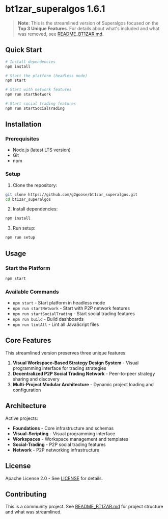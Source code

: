 # bt1zar_superalgos 1.6.1

> **Note**: This is the streamlined version of Superalgos focused on the **Top 3 Unique Features**. For details about what's included and what was removed, see [README_BT1ZAR.md](README_BT1ZAR.md).

## Quick Start

```bash
# Install dependencies
npm install

# Start the platform (headless mode)
npm start

# Start with network features
npm run startNetwork

# Start social trading features  
npm run startSocialTrading
```

## Installation

### Prerequisites

- Node.js (latest LTS version)
- Git
- npm

### Setup

1. Clone the repository:
```bash
git clone https://github.com/g2goose/bt1zar_superalgos.git
cd bt1zar_superalgos
```

2. Install dependencies:
```bash
npm install
```

3. Run setup:
```bash
npm run setup
```

## Usage

### Start the Platform
```bash
npm start
```

### Available Commands
- `npm start` - Start platform in headless mode
- `npm run startNetwork` - Start with P2P network features
- `npm run startSocialTrading` - Start social trading features
- `npm run build` - Build dashboards
- `npm run lintAll` - Lint all JavaScript files

## Core Features

This streamlined version preserves three unique features:

1. **Visual Workspace-Based Strategy Design System** - Visual programming interface for trading strategies
2. **Decentralized P2P Social Trading Network** - Peer-to-peer strategy sharing and discovery
3. **Multi-Project Modular Architecture** - Dynamic project loading and configuration

## Architecture

Active projects:
- **Foundations** - Core infrastructure and schemas
- **Visual-Scripting** - Visual programming interface
- **Workspaces** - Workspace management and templates
- **Social-Trading** - P2P social trading features
- **Network** - P2P networking infrastructure

## License

Apache License 2.0 - See [LICENSE](LICENSE) for details.

## Contributing

This is a community project. See [README_BT1ZAR.md](README_BT1ZAR.md) for project structure and what was streamlined.